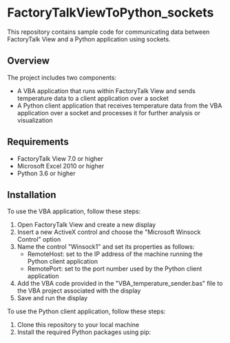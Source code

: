 # FactoryTalkViewToPython_sockets

This repository contains sample code for communicating data between FactoryTalk View and a Python application using sockets.

## Overview

The project includes two components:

- A VBA application that runs within FactoryTalk View and sends temperature data to a client application over a socket
- A Python client application that receives temperature data from the VBA application over a socket and processes it for further analysis or visualization

## Requirements

- FactoryTalk View 7.0 or higher
- Microsoft Excel 2010 or higher
- Python 3.6 or higher

## Installation

To use the VBA application, follow these steps:

1. Open FactoryTalk View and create a new display
2. Insert a new ActiveX control and choose the "Microsoft Winsock Control" option
3. Name the control "Winsock1" and set its properties as follows:
   - RemoteHost: set to the IP address of the machine running the Python client application
   - RemotePort: set to the port number used by the Python client application
4. Add the VBA code provided in the "VBA_temperature_sender.bas" file to the VBA project associated with the display
5. Save and run the display

To use the Python client application, follow these steps:

1. Clone this repository to your local machine
2. Install the required Python packages using pip:
